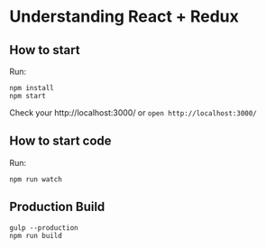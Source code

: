 # Understanding React + Redux

## How to start

Run:  
```
npm install
npm start
```

Check your http://localhost:3000/ or  `open http://localhost:3000/`


## How to start code

Run:  
```
npm run watch
```

## Production Build
```
gulp --production
npm run build
```